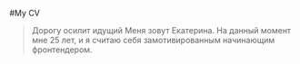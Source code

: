 #My CV
>Дорогу осилит идущий
Меня зовут Екатерина. На данный момент мне 25 лет, и я считаю себя замотивированным начинающим фронтендером.
